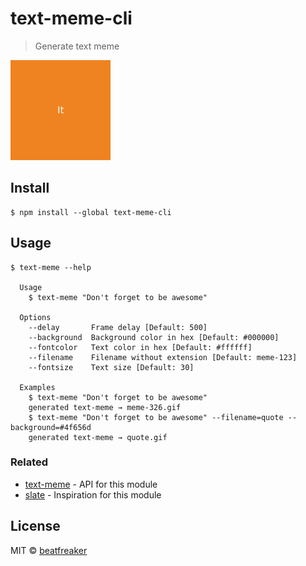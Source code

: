 # text-meme-cli

> Generate text meme

<img src="meme.gif" width="160">


## Install

```
$ npm install --global text-meme-cli
```


## Usage

```
$ text-meme --help

  Usage
    $ text-meme "Don't forget to be awesome"

  Options
    --delay       Frame delay [Default: 500]
    --background  Background color in hex [Default: #000000]
    --fontcolor   Text color in hex [Default: #ffffff]
    --filename    Filename without extension [Default: meme-123]
    --fontsize    Text size [Default: 30]

  Examples
    $ text-meme "Don't forget to be awesome"
    generated text-meme → meme-326.gif
    $ text-meme "Don't forget to be awesome" --filename=quote --background=#4f656d
    generated text-meme → quote.gif
```


### Related

- [text-meme](https://github.com/beatfreaker/text-meme) - API for this module
- [slate](https://github.com/bitshadow/slate) - Inspiration for this module


## License

MIT © [beatfreaker](https://beatfreaker.github.io)
